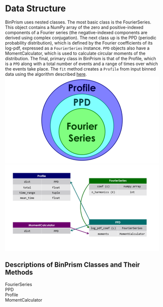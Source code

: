 # Data Structure
BinPrism uses nested classes. The most basic class is the FourierSeries. This object contains a NumPy array of the zero and positive-indexed components of a Fourier series (the negative-indexed components are derived using complex conjugation). The next class up is the PPD (periodic probability distribution), which is defined by the Fourier coefficients of its log-pdf, expressed as a `FourierSeries` instance. `PPD` objects also have a MomentCalculator, which is used to calculate circular moments of the distribution. The final, primary class in BinPrism is that of the Profile, which is a `PPD` along with a total number of events and a range of times over which the events take place. The `fit` method creates a `Profile` from input binned data using the algorithm described [here](https://github.com/JoeJimFlood/binprism/blob/master/doc/methodology.md).
![alt-text](https://github.com/JoeJimFlood/binprism/blob/master/doc/BinPrismStructure/Slide2.PNG "Nested Class Structure")
![alt-text](https://github.com/JoeJimFlood/binprism/blob/master/doc/BinPrismStructure/Slide1.PNG "BinPrism Data Schema")
## Descriptions of BinPrism Classes and Their Methods
FourierSeries <br />
PPD <br />
Profile <br />
MomentCalculator <br />

